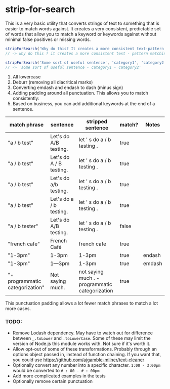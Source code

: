 # strip-for-search
This is a very basic utility that converts strings of text to something that is easier to match words against. It creates a very consistent, predictable set of words that allow you to match a keyword or keywords against without minimal false positives or missing words.

```js
stripForSearch('Why do this? It creates a more consistent text-pattern matching output.')
// -> why do this ? it creates a more consistent text - pattern matching output .

stripForSearch('Some sort of useful sentence', 'category1', 'category2')
// -> 'some sort of useful sentence - category1 - category2'
```

1. All lowercase
2. Deburr (removing all diacritical marks)
3. Converting emdash and endash to dash (minus sign)
4. Adding padding around all punctuation. This allows you to match consistently:
5. Based on business, you can add additional keywords at the end of a sentence.


| match phrase | sentence | stripped sentence | match? | Notes
| ------------ | -------- | ----------------- | ------ | -----
| "a / b test" | Let's do A/B testing. | let ' s do a / b testing . | true |
| "a / b test" | Let's do A / B testing. | let ' s do a / b testing . | true
| "a / b test" | Let's do a/b testing. | let ' s do a / b testing . | true
| "a / b test" | Let's do a / b testing. | let ' s do a / b testing . | true
| "a / b tester" | Let's do A/B testing. | let ' s do a / b testing . | false
| "french cafe" | French Café | french cafe | true
| "1-3pm" | 1-3pm | 1-3pm | true | endash
| "1-3pm" | 1—3pm | 1-3pm | true | emdash
| "- programmatic categorization" | Not saying much. | not saying much . - programmatic categorization | true |

This punctuation padding allows a lot fewer match phrases to match a lot more cases.


### TODO:
* Remove Lodash dependency. May have to watch out for difference between `_.toLower` and `.toLowerCase`. Some of these may limit the version of Node.js this module works with. Not sure if it's worth it.
* Allow opt-out of some of these transformations. Probably through an options object passed in, instead of function chaining. If you want that, you could use https://github.com/ajgamble-milner/text-cleaner
* Optionally convert any number into a specific character. `1:00 - 3:00pm` would be converted to `# : 00 - # : 00pm`
* Add more complicated examples in the tests
* Optionally remove certain punctuation

